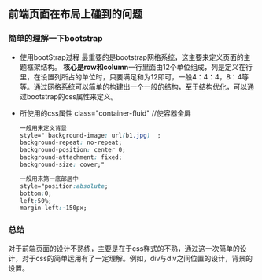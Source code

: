 ﻿## 前端页面在布局上碰到的问题
### 简单的理解一下bootstrap
* 使用bootStrap过程
   最重要的是bootstrap网格系统，这主要来定义页面的主题框架结构。
 	**核心是row和column**一行里面由12个单位组成，列是定义在行里，在设置列所占的单位时，只要满足和为12即可，一般4：4：4，8：4等等。通过网格系统可以简单的构建出一个一般的结构，至于结构优化，可以通过bootstrap的css属性来定义。

* 所使用的css属性
	class="container-fluid"	//使容器全屏
    
    ```css
    一般用来定义背景
    style=" background-image: url(b1.jpg)  ;
    background-repeat: no-repeat;
    background-position: center 0;
    background-attachment: fixed;
    background-size: cover;"
	```
	```css
	一般用来第一底部居中
	style="position:absolute;
	bottom:0;
	left:50%;
	margin-left:-150px;
	
	```

### 总结
对于前端页面的设计不熟练，主要是在于css样式的不熟，通过这一次简单的设计，对于css的简单运用有了一定理解。例如，div与div之间位置的设计，背景的设置。
	
   
